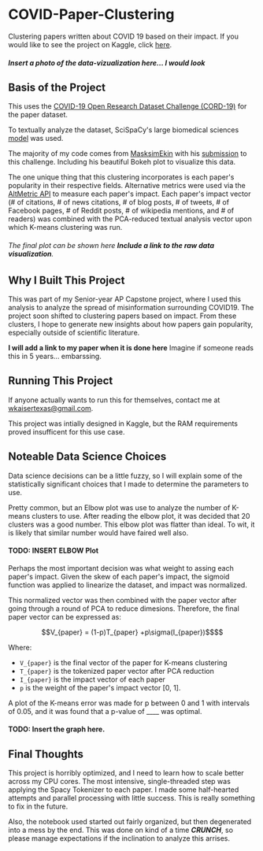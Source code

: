 # COVID-Paper-Clustering
Clustering papers written about COVID 19 based on their impact. If you would like to see the project on Kaggle, click [here](https://www.kaggle.com/williamkaiser/covid-19-data-analysis/edit/run/89680063).

##### Insert a photo of the data-vizualization here... I would look 


## Basis of the Project

This uses the [COVID-19 Open Research Dataset Challenge (CORD-19)](https://www.kaggle.com/allen-institute-for-ai/CORD-19-research-challenge) for the paper dataset.

To textually analyze the dataset, SciSpaCy's large biomedical sciences [model](https://allenai.github.io/scispacy/) was used.

The majority of my code comes from [MasksimEkin]() with his [submission](https://www.kaggle.com/maksimeren/covid-19-literature-clustering) to this challenge. Including his beautiful Bokeh plot to visualize this data.

The one unique thing that this clustering incorporates is each paper's popularity in their respective fields. Alternative metrics were used via the [AltMetric API](https://altmetric.com) to measure each paper's impact. Each paper's impact vector (# of citations, # of news citations, # of blog posts, # of tweets, # of Facebook pages, # of Reddit posts, # of wikipedia mentions, and # of readers) was combined with the PCA-reduced textual analysis vector upon which K-means clustering was run.

###### The final plot can be shown here ***Include a link to the raw data visualization***.

## Why I Built This Project

This was part of my Senior-year AP Capstone project, where I used this analysis to analyze the spread of misinformation surrounding COVID19. The project soon shifted to clustering papers based on impact. From these clusters, I hope to generate new insights about how papers gain popularity, especially outside of scientific literature. 

**I will add a link to my paper when it is done here**
Imagine if someone reads this in 5 years... embarssing. 

## Running This Project

If anyone actually wants to run this for themselves, contact me at [wkaisertexas@gmail.com](mailto:wkaisertexas@gmail.com). 

This project was intially designed in Kaggle, but the RAM requirements proved insufficent for this use case.

## Noteable Data Science Choices

Data science decisions can be a little fuzzy, so I will explain some of the statistically significant choices that I made to determine the parameters to use.

Pretty common, but an Elbow plot was use to analyze the number of K-means clusters to use. After reading the elbow plot, it was decided that 20 clusters was a good number. This elbow plot was flatter than ideal. To wit, it is likely that similar number would have faired well also.

#### TODO: INSERT ELBOW Plot

Perhaps the most important decision was what weight to assing each paper's impact. Given the skew of each paper's impact, the sigmoid function was applied to linearize the dataset, and impact was normalized. 

This normalized vector was then combined with the paper vector after going through a round of PCA to reduce dimesions. Therefore, the final paper vector can be expressed as:

```math
V_{paper} = (1-p)T_{paper} +p\sigma(I_{paper})$$
```

Where:
- `V_{paper}` is the final vector of the paper for K-means clustering
- `T_{paper}` is the tokenized paper vector after PCA reduction
- `I_{paper}` is the impact vector of each paper
- `p` is the weight of the paper's impact vector \[0, 1].

A plot of the K-means error was made for p between 0 and 1 with intervals of 0.05, and it was found that a p-value of ____ was optimal.

#### TODO: Insert the graph here.

## Final Thoughts
This project is horribly optimized, and I need to learn how to scale better across my CPU cores. The most intensive, single-threaded step was applying the Spacy Tokenizer to each paper. I made some half-hearted attempts and parallel processing with little success. This is really something to fix in the future.

Also, the notebook used started out fairly organized, but then degenerated into a mess by the end. This was done on kind of a time ***CRUNCH***, so please manage expectations if the inclination to analyze this arrises.

